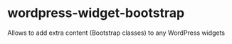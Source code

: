 # wordpress-widget-bootstrap
Allows to add extra content (Bootstrap classes) to any WordPress widgets
